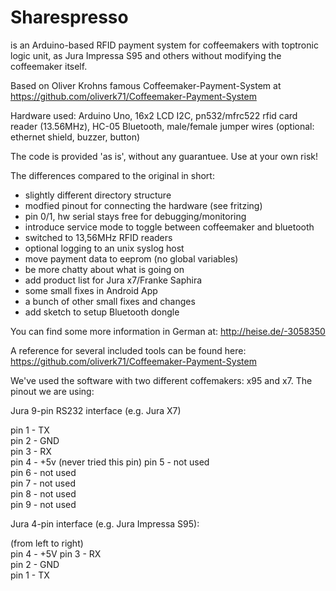 Sharespresso
============

is an Arduino-based RFID payment system for coffeemakers with
toptronic logic unit, as Jura Impressa S95 and others without
modifying the coffeemaker itself.

Based on Oliver Krohns famous Coffeemaker-Payment-System at
https://github.com/oliverk71/Coffeemaker-Payment-System

Hardware used: Arduino Uno, 16x2 LCD I2C, pn532/mfrc522 rfid card
reader (13.56MHz), HC-05 Bluetooth, male/female jumper wires
(optional: ethernet shield, buzzer, button)

The code is provided 'as is', without any guarantuee. Use at your own
risk!

The differences compared to the original in short:

- slightly different directory structure
- modfied pinout for connecting the hardware (see fritzing)
- pin 0/1, hw serial stays free for debugging/monitoring
- introduce service mode to toggle between coffeemaker and bluetooth
- switched to 13,56MHz RFID readers
- optional logging to an unix syslog host
- move payment data to eeprom (no global variables)
- be more chatty about what is going on
- add product list for Jura x7/Franke Saphira
- some small fixes in Android App
- a bunch of other small fixes and changes
- add sketch to setup Bluetooth dongle

You can find some more information in German at: 
http://heise.de/-3058350

A reference for several included tools can be found here:
https://github.com/oliverk71/Coffeemaker-Payment-System

We've used the software with two different coffemakers: x95 and
x7. The pinout we are using:
    
Jura 9-pin RS232 interface (e.g. Jura X7)

pin 1 - TX   
pin 2 - GND    
pin 3 - RX   
pin 4 - +5v (never tried this pin)
pin 5 - not used   
pin 6 - not used  
pin 7 - not used   
pin 8 - not used  
pin 9 - not used  

Jura 4-pin interface (e.g. Jura Impressa S95):   
     
(from left to right)    
pin 4 - +5V
pin 3 - RX  
pin 2 - GND  
pin 1 - TX  
